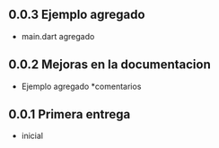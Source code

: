 ## 0.0.3 Ejemplo agregado
* main.dart agregado

## 0.0.2 Mejoras en la documentacion
* Ejemplo agregado
*comentarios

## 0.0.1 Primera entrega
* inicial
